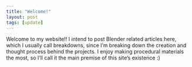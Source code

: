 ```yaml
---
title: "Welcome!"
layout: post
tags: [update]
---
```


Welcome to my website!! I intend to post Blender related articles here, which I usually call breakdowns, since I’m breaking down the creation and thought process behind the projects. I enjoy making procedural materials the most, so I’ll call it the main premise of this site’s existence :)
